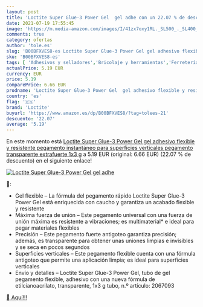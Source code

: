 ```yaml
---
layout: post
title: 'Loctite Super Glue-3 Power Gel  gel adhe con un 22.07 % de descuento'
date: 2021-07-19 17:55:45
image: 'https://m.media-amazon.com/images/I/41zx7oxy1RL._SL500_._SL400_.jpg'
comments: true
category: ofertas
author: 'tole.es'
slug: 'B00BFXVES8-es Loctite Super Glue-3 Power Gel gel adhesivo flexible y...'
sku: 'B00BFXVES8-es'
tags: [ 'Adhesivos y selladores','Bricolaje y herramientas','Ferretería','Pegamentos instantáneos','loctite', ]
actualPrice: 5.19 EUR
currency: EUR
price: 5.19
comparePrice: 6.66 EUR
prodname: 'Loctite Super Glue-3 Power Gel  gel adhesivo flexible y resistente  pegamento instantáneo para superficies verticales  pegamento transparente extrafuerte  1x3 g'
country: 'es'
flag: '🇪🇸'
brand: 'Loctite'
buyurl: 'https://www.amazon.es/dp/B00BFXVES8/?tag=tolees-21'
descuento: '22.07'
average: '5.19'
---
```


En este momento está [Loctite Super Glue-3 Power Gel  gel adhesivo flexible y resistente  pegamento instantáneo para superficies verticales  pegamento transparente extrafuerte  1x3 g](https://www.amazon.es/dp/B00BFXVES8/?tag=tolees-21) a 5.19 EUR (original: 6.66 EUR) (22.07 %  de descuento) en el siguiente enlace!

[![Loctite Super Glue-3 Power Gel  gel adhe](https://m.media-amazon.com/images/I/41zx7oxy1RL._SL500_._SL400_.jpg)](https://www.amazon.es/dp/B00BFXVES8/?tag=tolees-21)

🔎:

- Gel flexible – La fórmula del pegamento rápido Loctite Super Glue-3 Power Gel está enriquecida con caucho y garantiza un acabado flexible y resistente
- Máxima fuerza de unión – Este pegamento universal con una fuerza de unión máxima es resistente a vibraciones; es multimaterial* e ideal para pegar materiales flexibles
- Precisión – Este pegamento fuerte antigoteo garantiza precisión; además, es transparente para obtener unas uniones limpias e invisibles y se seca en pocos segundos
- Superficies verticales – Este pegamento flexible cuenta con una fórmula antigoteo que permite una aplicación limpia; es ideal para superficies verticales
- Envío y detalles – Loctite Super Glue-3 Power Gel, tubo de gel pegamento flexible, adhesivo con una nueva fórmula de etilcianoacrilato, transparente, 1x3 g tubo, n.º artículo: 2067093

[🛒 Aquí!!!](https://www.amazon.es/dp/B00BFXVES8/?tag=tolees-21)
